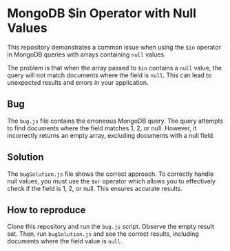 # MongoDB $in Operator with Null Values

This repository demonstrates a common issue when using the `$in` operator in MongoDB queries with arrays containing `null` values.

The problem is that when the array passed to `$in` contains a `null` value, the query will not match documents where the field is `null`. This can lead to unexpected results and errors in your application.

## Bug
The `bug.js` file contains the erroneous MongoDB query.  The query attempts to find documents where the field matches 1, 2, or null. However, it incorrectly returns an empty array, excluding documents with a null field.

## Solution
The `bugSolution.js` file shows the correct approach. To correctly handle null values, you must use the `$or` operator which allows you to effectively check if the field is 1, 2, or null.  This ensures accurate results.

## How to reproduce
Clone this repository and run the `bug.js` script. Observe the empty result set. Then, run `bugSolution.js` and see the correct results, including documents where the field value is `null`.
